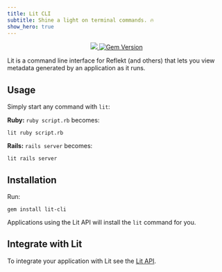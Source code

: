 ```yaml
---
title: Lit CLI
subtitle: Shine a light on terminal commands. 🔥
show_hero: true
---
```


<p align="center">
  <a href="https://www.mozilla.org/MPL/2.0/" alt="MPLv2 License">
    <img src="https://img.shields.io/badge/license-MPLv2-blue.svg" />
  </a>
  <a href="https://rubygems.org/gems/lit-cli">
    <img src="https://badge.fury.io/rb/lit-cli.svg" alt="Gem Version" />
  </a>
</p>

Lit is a command line interface for Reflekt (and others) that lets you view metadata generated by an application as it runs.

## Usage

Simply start any command with `lit`:

**Ruby:**
`ruby script.rb` becomes:
```
lit ruby script.rb
```

**Rails:**
`rails server` becomes:
```
lit rails server
```

## Installation

Run:
```
gem install lit-cli
```

Applications using the Lit API will install the `lit` command for you.

## Integrate with Lit

To integrate your application with Lit see the [Lit API](https://github.com/lit-cli/lit-api).
